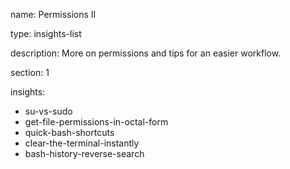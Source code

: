 name: Permissions II

type: insights-list

description: More on permissions and tips for an easier workflow.

section: 1

insights:
  - su-vs-sudo
  - get-file-permissions-in-octal-form
  - quick-bash-shortcuts
  - clear-the-terminal-instantly
  - bash-history-reverse-search
